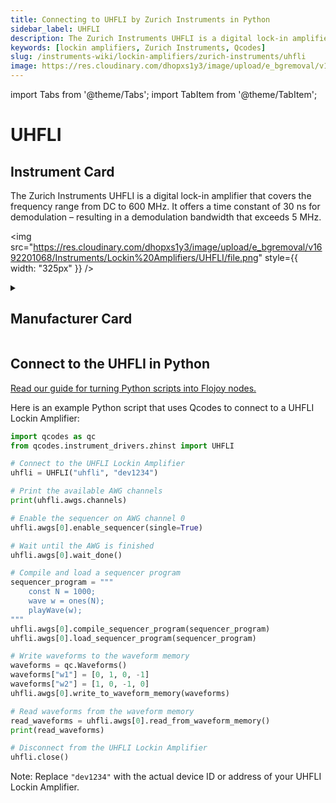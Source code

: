 ```yaml
---
title: Connecting to UHFLI by Zurich Instruments in Python
sidebar_label: UHFLI
description: The Zurich Instruments UHFLI is a digital lock-in amplifier that covers the frequency range from DC to 600 MHz. It offers a time constant of 30 ns for demodulation – resulting in a demodulation bandwidth that exceeds 5 MHz.
keywords: [lockin amplifiers, Zurich Instruments, Qcodes]
slug: /instruments-wiki/lockin-amplifiers/zurich-instruments/uhfli
image: https://res.cloudinary.com/dhopxs1y3/image/upload/e_bgremoval/v1692201068/Instruments/Lockin%20Amplifiers/UHFLI/file.png
---
```


import Tabs from '@theme/Tabs';
import TabItem from '@theme/TabItem';

# UHFLI

## Instrument Card

<div className="flex">

<div>

The Zurich Instruments UHFLI is a digital lock-in amplifier that covers the frequency range from DC to 600 MHz. It offers a time constant of 30 ns for demodulation – resulting in a demodulation bandwidth that exceeds 5 MHz.

</div>

<img src="https://res.cloudinary.com/dhopxs1y3/image/upload/e_bgremoval/v1692201068/Instruments/Lockin%20Amplifiers/UHFLI/file.png" style={{ width: "325px" }} />

</div>

<details>
<summary><h2>Manufacturer Card</h2></summary>

<img src="https://res.cloudinary.com/dhopxs1y3/image/upload/e_bgremoval/v1692126012/Instruments/Vendor%20Logos/Zurich_Instruments.png" style={{ width: "100%", objectFit: "cover" }} />

Zurich Instruments Ltd. is a privately owned company developing and selling advanced test and measurement instruments equipped with software for dynamic signal analysis. <a href="https://www.zhinst.com/americas/en">Website</a>.

<ul>
  <li>Headquarters: Switzerland</li>
  <li>Yearly Revenue (millions, USD): 38.0</li>
</ul>
</details>

## Connect to the UHFLI in Python

[Read our guide for turning Python scripts into Flojoy nodes.](https://docs.flojoy.ai/custom-nodes/creating-custom-node/)


<Tabs>
<TabItem value="Qcodes" label="Qcodes">

Here is an example Python script that uses Qcodes to connect to a UHFLI Lockin Amplifier:

```python
import qcodes as qc
from qcodes.instrument_drivers.zhinst import UHFLI

# Connect to the UHFLI Lockin Amplifier
uhfli = UHFLI("uhfli", "dev1234")

# Print the available AWG channels
print(uhfli.awgs.channels)

# Enable the sequencer on AWG channel 0
uhfli.awgs[0].enable_sequencer(single=True)

# Wait until the AWG is finished
uhfli.awgs[0].wait_done()

# Compile and load a sequencer program
sequencer_program = """
    const N = 1000;
    wave w = ones(N);
    playWave(w);
"""
uhfli.awgs[0].compile_sequencer_program(sequencer_program)
uhfli.awgs[0].load_sequencer_program(sequencer_program)

# Write waveforms to the waveform memory
waveforms = qc.Waveforms()
waveforms["w1"] = [0, 1, 0, -1]
waveforms["w2"] = [1, 0, -1, 0]
uhfli.awgs[0].write_to_waveform_memory(waveforms)

# Read waveforms from the waveform memory
read_waveforms = uhfli.awgs[0].read_from_waveform_memory()
print(read_waveforms)

# Disconnect from the UHFLI Lockin Amplifier
uhfli.close()
```

Note: Replace `"dev1234"` with the actual device ID or address of your UHFLI Lockin Amplifier.

</TabItem>
</Tabs>